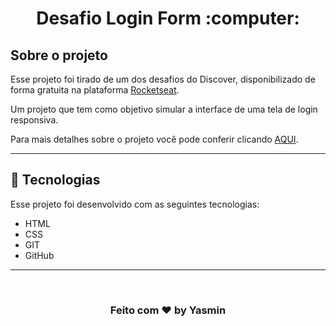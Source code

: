 <h1 align="center"> Desafio Login Form :computer: </h1>





## Sobre o projeto

Esse projeto foi tirado de um dos desafios do Discover, disponibilizado de forma gratuita na plataforma [Rocketseat](https://app.rocketseat.com.br/discover).

Um projeto que tem como objetivo simular a interface de uma tela de login responsiva.

Para mais detalhes sobre o projeto você pode conferir clicando [AQUI](https://app.rocketseat.com.br/discover/challenges/login-form-css).

---

## 🚀 Tecnologias

Esse projeto foi desenvolvido com as seguintes tecnologias:

- HTML
- CSS
- GIT
- GitHub

---
<br>
<h3 align="center">Feito com ♥ by Yasmin </h3>

